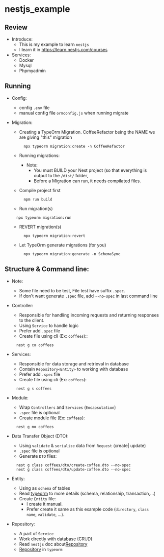 # nestjs_example

## Review
  - Introduce:
    - This is my example to learn `nestjs`
    - I learn it in https://learn.nestjs.com/courses
  - Services:
    - Docker
    - Mysql
    - Phpmyadmin

## Running
  - Config:
    - config `.env` file
    - manual config file `ormconfig.js` when running migrate
  - Migration:
    - Creating a TypeOrm Migration. CoffeeRefactor being the NAME we are giving "this" migration
      ```
        npx typeorm migration:create -n CoffeeRefactor
      ```
    - Running migrations:
      - Note:
        - You must BUILD your Nest project (so that everything is output to the `/dist/` folder,
        - Before a Migration can run, it needs compilated files.

    - Compile project first
      ```
        npm run build
      ```
    -  Run migration(s)
      ```
        npx typeorm migration:run
      ```

    - REVERT migration(s)
      ```
        npx typeorm migration:revert
      ```

    - Let TypeOrm generate migrations (for you)
      ```
        npx typeorm migration:generate -n SchemaSync
      ```
## Structure & Command line:
  - Note:
    - Some file need to be test, File test have suffix `.spec`.
    - If don't want generate `.spec` file, add `--no-spec` in last command line

  - Controller:
    - Responsible for handling incoming requests and returning responses to the client.
    - Using `Service` to handle logic
    - Prefer add `.spec` file
    - Create file using cli (Ex: `coffees`)::
    ```
      nest g co coffees
    ```
  - Services:
    - Responsible for data storage and retrieval in database
    - Contain `Repository<Entity>` to working with database
    - Prefer add `.spec` file
    - Create file using cli (Ex: `coffees`):
    ```
      nest g s coffees
    ```

  - Module:
    - Wrap `Controllers` and `Services` (`Encapsulation`)
    - `.spec` file is optional
    - Create module file (Ex: `coffees`):
    ```
      nest g mo coffees
    ```

  - Data Transfer Object (DTO):
    - Using `validate` & `serialize` data from `Request` (create| update)
    - `.spec` file is optional
    - Generate `DTO` files:
    ```
      nest g class coffees/dto/create-coffee.dto --no-spec
      nest g class coffees/dto/update-coffee.dto --no-spec
    ```

  - Entity:
    - Using as `schema` of tables
    - Read [typeorm](https://typeorm.io/) to more details (schema, relationship, transaction,...)
    - Create `Entity` file:
      - I create it manual.
      - Prefer create it same as this example code (`directory`, `class name`, `validate`, ...).

  - Repository:
    - A part of `Service`
    - Work directly with database (CRUD)
    - Read `nestjs` doc about[Repository](https://docs.nestjs.com/recipes/sql-typeorm#repository-pattern)
    - [Repository](https://typeorm.io/#/working-with-repository) in `typeorm`
